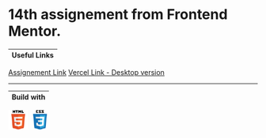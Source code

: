 # 14th assignement from Frontend Mentor.

| Useful Links  |
| ----------------- |
[Assignement Link](https://www.frontendmentor.io/challenges/huddle-landing-page-with-alternating-feature-blocks-5ca5f5981e82137ec91a5100)
[Vercel Link - Desktop version](https://frontend-mentor-14-one.vercel.app/)

---

| Build with |
| ----------------- |
[<a href="https://www.w3.org/html/" target="_blank"> <img src="https://raw.githubusercontent.com/devicons/devicon/master/icons/html5/html5-original-wordmark.svg" alt="html5" width="40" height="40"/></a>](https://www.w3schools.com/html/)
[<a href="https://www.w3schools.com/css/" target="_blank"> <img src="https://raw.githubusercontent.com/devicons/devicon/master/icons/css3/css3-original-wordmark.svg" alt="css3" width="40" height="40"/></a>](https://www.w3schools.com/css/)